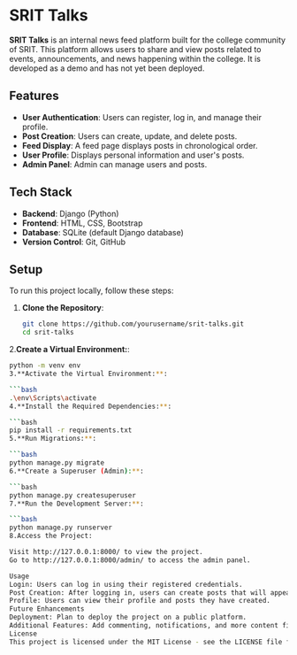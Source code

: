 # SRIT Talks

**SRIT Talks** is an internal news feed platform built for the college community of SRIT. This platform allows users to share and view posts related to events, announcements, and news happening within the college. It is developed as a demo and has not yet been deployed.

## Features

- **User Authentication**: Users can register, log in, and manage their profile.
- **Post Creation**: Users can create, update, and delete posts.
- **Feed Display**: A feed page displays posts in chronological order.
- **User Profile**: Displays personal information and user's posts.
- **Admin Panel**: Admin can manage users and posts.

## Tech Stack

- **Backend**: Django (Python)
- **Frontend**: HTML, CSS, Bootstrap
- **Database**: SQLite (default Django database)
- **Version Control**: Git, GitHub

## Setup

To run this project locally, follow these steps:

1. **Clone the Repository**:

   ```bash
   git clone https://github.com/yourusername/srit-talks.git
   cd srit-talks
2.**Create a Virtual Environment:**:

   ```bash
   python -m venv env
3.**Activate the Virtual Environment:**:

   ```bash
   .\env\Scripts\activate
4.**Install the Required Dependencies:**:

   ```bash
   pip install -r requirements.txt
5.**Run Migrations:**:

   ```bash
   python manage.py migrate
6.**Create a Superuser (Admin):**:

   ```bash
   python manage.py createsuperuser
7.**Run the Development Server:**:

   ```bash
   python manage.py runserver
8.Access the Project:

Visit http://127.0.0.1:8000/ to view the project.
Go to http://127.0.0.1:8000/admin/ to access the admin panel.

Usage
   Login: Users can log in using their registered credentials.
   Post Creation: After logging in, users can create posts that will appear on the feed.
   Profile: Users can view their profile and posts they have created.
Future Enhancements
   Deployment: Plan to deploy the project on a public platform.
   Additional Features: Add commenting, notifications, and more content filtering options.
License
This project is licensed under the MIT License - see the LICENSE file for details.
